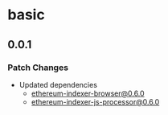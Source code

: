 # basic

## 0.0.1

### Patch Changes

- Updated dependencies
  - ethereum-indexer-browser@0.6.0
  - ethereum-indexer-js-processor@0.6.0
